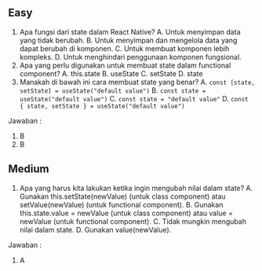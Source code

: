 ## Easy

1. Apa fungsi dari state dalam React Native?
   A. Untuk menyimpan data yang tidak berubah.
   B. Untuk menyimpan dan mengelola data yang dapat berubah di komponen.
   C. Untuk membuat komponen lebih kompleks.
   D. Untuk menghindari penggunaan komponen fungsional.
2. Apa yang perlu digunakan untuk membuat state dalam functional component?
   A. this.state
   B. useState
   C. setState
   D. state
3. Manakah di bawah ini cara membuat state yang benar?
   A. `const [state, setState] = useState("default value")`
   B. `const state = useState("default value")`
   C. `const state = "default value"`
   D. `const { state, setState } = useState("default value")`

Jawaban :

1. B
2. B

## Medium

1. Apa yang harus kita lakukan ketika ingin mengubah nilai dalam state?
   A. Gunakan this.setState(newValue) (untuk class component) atau setValue(newValue) (untuk functional component).
   B. Gunakan this.state.value = newValue (untuk class component) atau value = newValue (untuk functional component).
   C. Tidak mungkin mengubah nilai dalam state.
   D. Gunakan value(newValue).

Jawaban :

1. A
